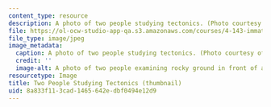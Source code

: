 ```yaml
---
content_type: resource
description: A photo of two people studying tectonics. (Photo courtesy of Meejin Yoon.)
file: https://ol-ocw-studio-app-qa.s3.amazonaws.com/courses/4-143-immaterial-limits-process-and-duration-fall-2002/8a833f113cad1465642edbf0494e12d9_4-143f02-th.jpg
file_type: image/jpeg
image_metadata:
  caption: A photo of two people studying tectonics. (Photo courtesy of Meejin Yoon.)
  credit: ''
  image-alt: A photo of two people examining rocky ground in front of a massive cliff-face.
resourcetype: Image
title: Two People Studying Tectonics (thumbnail)
uid: 8a833f11-3cad-1465-642e-dbf0494e12d9
---
```

